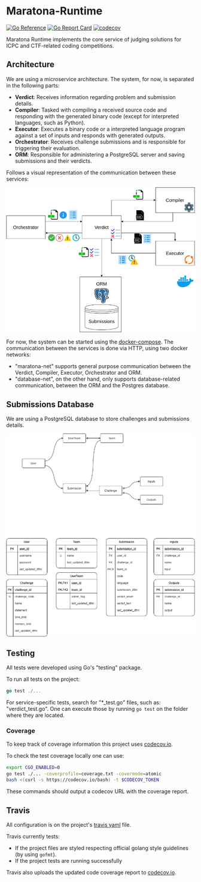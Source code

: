 # Maratona-Runtime

[![Go Reference](https://pkg.go.dev/badge/github.com/maratona-run-time/Maratona-Runtime?readme=expanded.svg)](https://pkg.go.dev/github.com/maratona-run-time/Maratona-Runtime?readme=expanded)
[![Go Report Card](https://goreportcard.com/badge/github.com/maratona-run-time/Maratona-Runtime)](https://goreportcard.com/report/github.com/maratona-run-time/Maratona-Runtime)
[![codecov](https://codecov.io/gh/maratona-run-time/Maratona-Runtime/branch/master/graph/badge.svg?token=G1GDE2TBXU)](https://codecov.io/gh/maratona-run-time/Maratona-Runtime)

Maratona Runtime implements the core service of judging solutions for ICPC and CTF-related coding competitions.

## Architecture

We are using a microservice architecture.
The system, for now, is separated in the following parts:

- **Verdict**: Receives information regarding problem and submission details.
- **Compiler**: Tasked with compiling a received source code and responding with the generated binary code (except for interpreted languages, such as Python).
- **Executor**: Executes a binary code or a interpreted language program against a set of inputs and responds with generated outputs.
- **Orchestrator**: Receives challenge submissions and is responsible for triggering their evaluation.
- **ORM**: Responsible for administering a PostgreSQL server and saving submissions and their verdicts.

Follows a visual representation of the communication between these services:

![Representation of the flow of information in the system communication.](assets/architecture.png)

For now, the system can be started using the [docker-compose](docker-compose.yml).
The communication between the services is done via HTTP, using two docker networks:

- "maratona-net" supports general purpose communication between the Verdict, Compiler, Executor, Orchestrator and ORM.
- "database-net", on the other hand, only supports database-related communication, between the ORM and the Postgres database.

## Submissions Database

We are using a PostgreSQL database to store challenges and submissions details.

![Relational scheme of our database.](assets/db.png)

## Testing

All tests were developed using Go's "testing" package.

To run all tests on the project:

```go
go test ./...
```

For service-specific tests, search for "*_test.go" files, such as: "verdict_test.go".
One can execute those by running `go test` on the folder where they are located.

### Coverage

To keep track of coverage information this project uses [codecov.io](https://codecov.io/github/maratona-run-time/Maratona-Runtime).

To check the test coverage locally one can use:

```bash
export CGO_ENABLED=0
go test ./... -coverprofile=coverage.txt -covermode=atomic
bash <(curl -s https://codecov.io/bash) -t $CODECOV_TOKEN
```

These commands should output a codecov URL with the coverage report.

## Travis

All configuration is on the project's [travis yaml](.travis.yml) file.

Travis currently tests:

- If the project files are styled respecting official golang style guidelines (by using `gofmt`).
- If the project tests are running successfully

Travis also uploads the updated code coverage report to [codecov.io](codecov.io).
